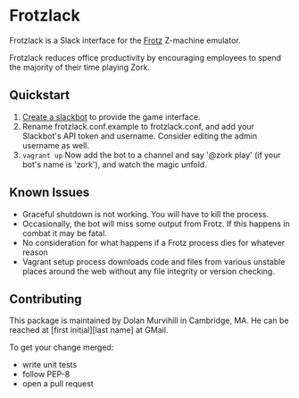 # Frotzlack
Frotzlack is a Slack interface for the [Frotz](https://github.com/DavidGriffith/frotz) Z-machine emulator.

Frotzlack reduces office productivity by encouraging employees to spend the
majority of their time playing Zork.

## Quickstart
1. [Create a slackbot](https://everquote.slack.com/apps/build/custom-integration) to provide the game interface.
2. Rename frotzlack.conf.example to frotzlack.conf, and add your Slackbot's
  API token and username. Consider editing the admin username as well.
3. `vagrant up`
Now add the bot to a channel and say '@zork play' (if your bot's name is
'zork'), and watch the magic unfold.

## Known Issues
* Graceful shutdown is not working. You will have to kill the process.
* Occasionally, the bot will miss some output from Frotz. If this happens in
  combat it may be fatal.
* No consideration for what happens if a Frotz process dies for whatever reason
* Vagrant setup process downloads code and files from various unstable places
  around the web without any file integrity or version checking.

## Contributing
This package is maintained by Dolan Murvihill in Cambridge, MA. He can be
reached at \[first initial\]\[last name\] at GMail.

To get your change merged:

* write unit tests
* follow PEP-8
* open a pull request

